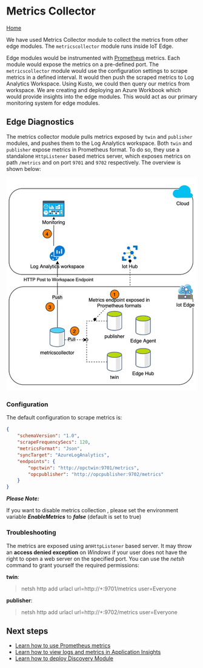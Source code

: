 # Metrics Collector

[Home](readme.md)

We have used Metrics Collector module to collect the metrics from other edge modules. The `metricscollector` module runs inside IoT Edge. 

Edge modules would be instrumented with [Prometheus](https://github.com/prometheus-net/prometheus-net) metrics. Each module would expose the metrics on a pre-defined port.  The `metricscollector` module would use the configuration settings to scrape metrics in a defined interval. It would then push the scraped metrics to Log Analytics Workspace. Using Kusto, we could then query our metrics from workspace. We are creating and deploying an Azure Workbook which would provide insights into the edge modules. This would act as our primary monitoring system for edge modules.



## Edge Diagnostics

The metrics collector module pulls metrics exposed by `twin` and `publisher` modules, and pushes them to the Log Analytics workspace. Both `twin` and `publisher` expose metrics in Prometheus format. To do so, they use a standalone `HttpListener` based metrics server, which exposes metrics on  path `/metrics` and on port `9701` and `9702` respectively. The overview is shown below:

![metrics](../media/metrics.jpeg)

### Configuration

The default configuration to scrape metrics is:

```json
{ 
    "schemaVersion": "1.0",
	"scrapeFrequencySecs": 120,
	"metricsFormat": "Json",
	"syncTarget": "AzureLogAnalytics",
	"endpoints": {
		"opctwin": "http://opctwin:9701/metrics",
		"opcpublisher": "http://opcpublisher:9702/metrics"
	}
}
```

***Please Note:***

If you want to disable metrics collection , please set the environment variable ***EnableMetrics*** to ***false*** (default is set to true)

### Troubleshooting

The metrics are exposed using an`HttpListener` based server. It may throw an **access denied exception** on *Windows* if your user does not have the right to open a web server on the specified port. You can use the *netsh* command to grant yourself the required permissions:

**twin**:

> netsh http add urlacl url=http://+:9701/metrics user=Everyone

**publisher**:

> netsh http add urlacl url=http://+:9702/metrics user=Everyone



## Next steps

* [Learn how to use Prometheus metrics](../dev-guides/how-to-use-prometheus-metrics.md)
* [Learn how to view logs and metrics in Application Insights](../tutorials/tut-applicationinsights.md)
* [Learn how to deploy Discovery Module](../deploy/howto-install-iot-edge.md)
